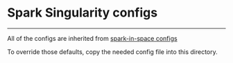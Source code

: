 # Spark Singularity configs
---------------------------

All of the configs are inherited from [spark-in-space configs](https://github.com/heroku/spark-in-space/tree/master/conf)

To override those defaults, copy the needed config file into this directory.
